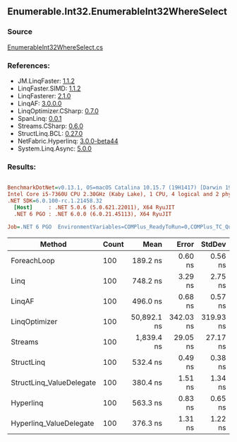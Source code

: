 ﻿## Enumerable.Int32.EnumerableInt32WhereSelect

### Source
[EnumerableInt32WhereSelect.cs](../LinqBenchmarks/Enumerable/Int32/EnumerableInt32WhereSelect.cs)

### References:
- JM.LinqFaster: [1.1.2](https://www.nuget.org/packages/JM.LinqFaster/1.1.2)
- LinqFaster.SIMD: [1.1.2](https://www.nuget.org/packages/LinqFaster.SIMD/1.0.3)
- LinqFasterer: [2.1.0](https://www.nuget.org/packages/LinqFasterer/2.1.0)
- LinqAF: [3.0.0.0](https://www.nuget.org/packages/LinqAF/3.0.0.0)
- LinqOptimizer.CSharp: [0.7.0](https://www.nuget.org/packages/LinqOptimizer.CSharp/0.7.0)
- SpanLinq: [0.0.1](https://www.nuget.org/packages/SpanLinq/0.0.1)
- Streams.CSharp: [0.6.0](https://www.nuget.org/packages/Streams.CSharp/0.6.0)
- StructLinq.BCL: [0.27.0](https://www.nuget.org/packages/StructLinq/0.27.0)
- NetFabric.Hyperlinq: [3.0.0-beta44](https://www.nuget.org/packages/NetFabric.Hyperlinq/3.0.0-beta44)
- System.Linq.Async: [5.0.0](https://www.nuget.org/packages/System.Linq.Async/5.0.0)

### Results:
``` ini

BenchmarkDotNet=v0.13.1, OS=macOS Catalina 10.15.7 (19H1417) [Darwin 19.6.0]
Intel Core i5-7360U CPU 2.30GHz (Kaby Lake), 1 CPU, 4 logical and 2 physical cores
.NET SDK=6.0.100-rc.1.21458.32
  [Host]     : .NET 5.0.6 (5.0.621.22011), X64 RyuJIT
  .NET 6 PGO : .NET 6.0.0 (6.0.21.45113), X64 RyuJIT

Job=.NET 6 PGO  EnvironmentVariables=COMPlus_ReadyToRun=0,COMPlus_TC_QuickJitForLoops=1,COMPlus_TieredPGO=1  Runtime=.NET 6.0  

```
|                   Method | Count |        Mean |     Error |    StdDev |          Ratio | RatioSD |   Gen 0 | Allocated |
|------------------------- |------ |------------:|----------:|----------:|---------------:|--------:|--------:|----------:|
|              ForeachLoop |   100 |    189.2 ns |   0.60 ns |   0.56 ns |       baseline |         |  0.0191 |      40 B |
|                     Linq |   100 |    748.2 ns |   3.29 ns |   2.75 ns |   3.95x slower |   0.01x |  0.0763 |     160 B |
|                   LinqAF |   100 |    496.0 ns |   0.68 ns |   0.57 ns |   2.62x slower |   0.01x |  0.0191 |      40 B |
|            LinqOptimizer |   100 | 50,892.1 ns | 342.03 ns | 319.93 ns | 268.93x slower |   1.11x | 14.9536 |  31,276 B |
|                  Streams |   100 |  1,839.4 ns |  29.05 ns |  27.17 ns |   9.72x slower |   0.13x |  0.3548 |     744 B |
|               StructLinq |   100 |    532.4 ns |   0.49 ns |   0.38 ns |   2.81x slower |   0.01x |  0.0458 |      96 B |
| StructLinq_ValueDelegate |   100 |    380.4 ns |   1.51 ns |   1.34 ns |   2.01x slower |   0.01x |  0.0191 |      40 B |
|                Hyperlinq |   100 |    563.3 ns |   0.83 ns |   0.65 ns |   2.98x slower |   0.01x |  0.0191 |      40 B |
|  Hyperlinq_ValueDelegate |   100 |    376.3 ns |   1.31 ns |   1.22 ns |   1.99x slower |   0.01x |  0.0191 |      40 B |
